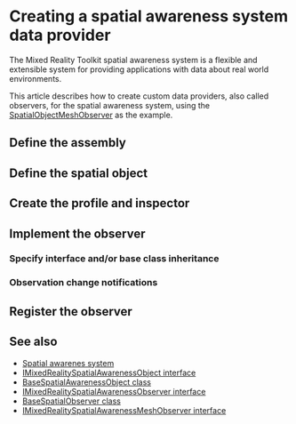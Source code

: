 # Creating a spatial awareness system data provider

The Mixed Reality Toolkit spatial awareness system is a flexible and extensible system for providing applications
with data about real world environments.

This article describes how to create custom data providers, also called observers, for the spatial awareness system,
using the [SpatialObjectMeshObserver](SpatialObjectMeshObserver.md) as the example.

## Define the assembly

## Define the spatial object

## Create the profile and inspector

## Implement the observer

### Specify interface and/or base class inheritance

### Observation change notifications

## Register the observer

## See also

- [Spatial awarenes system](SpatialAwarenessGettingStarted.md)
- [IMixedRealitySpatialAwarenessObject interface](xref:Microsoft.MixedReality.Toolkit.SpatialAwareness.IMixedRealitySpatialAwarenessObject)
- [BaseSpatialAwarenessObject class](xref:Microsoft.MixedReality.Toolkit.SpatialAwareness.BaseSpatialAwarenessObject)
- [IMixedRealitySpatialAwarenessObserver interface](xref:Microsoft.MixedReality.Toolkit.SpatialAwareness.IMixedRealitySpatialAwarenessObserver)
- [BaseSpatialObserver class](xref:Microsoft.MixedReality.Toolkit.SpatialAwareness.BaseSpatialObserver)
- [IMixedRealitySpatialAwarenessMeshObserver interface](xref:Microsoft.MixedReality.Toolkit.SpatialAwareness.IMixedRealitySpatialAwarenessMeshObserver)
